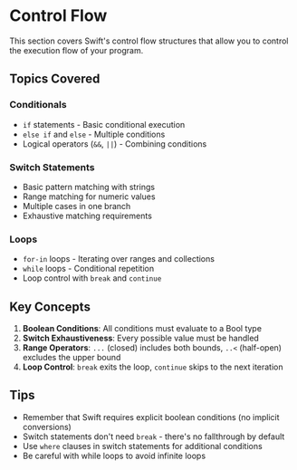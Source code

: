 # Control Flow

This section covers Swift's control flow structures that allow you to control the execution flow of your program.

## Topics Covered

### Conditionals
- `if` statements - Basic conditional execution
- `else if` and `else` - Multiple conditions
- Logical operators (`&&`, `||`) - Combining conditions

### Switch Statements
- Basic pattern matching with strings
- Range matching for numeric values
- Multiple cases in one branch
- Exhaustive matching requirements

### Loops
- `for-in` loops - Iterating over ranges and collections
- `while` loops - Conditional repetition
- Loop control with `break` and `continue`

## Key Concepts

1. **Boolean Conditions**: All conditions must evaluate to a Bool type
2. **Switch Exhaustiveness**: Every possible value must be handled
3. **Range Operators**: `...` (closed) includes both bounds, `..<` (half-open) excludes the upper bound
4. **Loop Control**: `break` exits the loop, `continue` skips to the next iteration

## Tips

- Remember that Swift requires explicit boolean conditions (no implicit conversions)
- Switch statements don't need `break` - there's no fallthrough by default
- Use `where` clauses in switch statements for additional conditions
- Be careful with while loops to avoid infinite loops